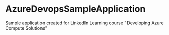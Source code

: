 # AzureDevopsSampleApplication
Sample application created for LinkedIn Learning course "Developing Azure Compute Solutions"
